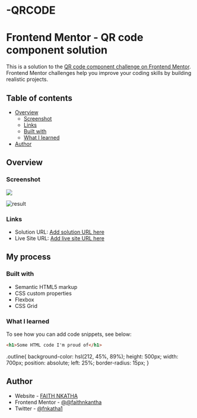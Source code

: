 # -QRCODE
# Frontend Mentor - QR code component solution

This is a solution to the [QR code component challenge on Frontend Mentor](https://www.frontendmentor.io/challenges/qr-code-component-iux_sIO_H). Frontend Mentor challenges help you improve your coding skills by building realistic projects. 

## Table of contents

- [Overview](#overview)
  - [Screenshot](#screenshot)
  - [Links](#links)
  - [Built with](#built-with)
  - [What I learned](#what-i-learned)
- [Author](#author)

## Overview

### Screenshot

![](./result.png)

![result](https://github.com/faithnkantha/-QRCODE/assets/99466752/0a410270-5bf6-4aae-a418-c2d1ebbb8f8f)


### Links

- Solution URL: [Add solution URL here](https://your-solution-url.com)
- Live Site URL: [Add live site URL here](https://your-live-site-url.com)

## My process

### Built with

- Semantic HTML5 markup
- CSS custom properties
- Flexbox
- CSS Grid

### What I learned


To see how you can add code snippets, see below:

```html
<h1>Some HTML code I'm proud of</h1>
```
.outline{
    background-color: hsl(212, 45%, 89%);
    height: 500px;
    width: 700px;
    position: absolute;
    left: 25%;
    border-radius: 15px;
}

## Author

- Website - [FAITH NKATHA]()
- Frontend Mentor - [@@faithnkantha](https://www.frontendmentor.io/profile/faithnkantha)
- Twitter - [@fnkatha1](https://twitter.com/fnkatha1?t=R3vH8NRaXot4aaGPxOTW0Q&s=09)
